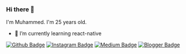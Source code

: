 ### Hi there 👋
I'm Muhammed. I'm 25 years old. 

- 🌱 I’m currently learning react-native

[![Github Badge](https://img.shields.io/badge/-Github-000?style=quare&labelColor=000&logo=Github&logoColor=white&link=link)](link) 
[![Instagram Badge](https://img.shields.io/badge/-Instagram-C13584?style=flat-quare&labelColor=C13584&logo=instagram&logoColor=white&link=link)](link) 
[![Medium Badge](https://img.shields.io/badge/-Medium-757575?style=flat-quare&labelColor=757575&logo=Medium&logoColor=white&link=link)](link) 
[![Blogger Badge](https://img.shields.io/badge/-Blogger-FF9800?style=flat-quare&labelColor=FF9800&logo=Blogger&logoColor=white&link=link)](link)
